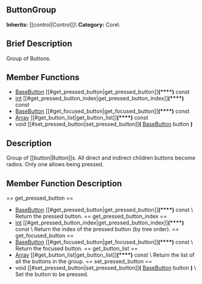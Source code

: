 ##  ButtonGroup  
**Inherits:** [[control|Control]]\\
**Category:** Core\\
##  Brief Description  
Group of Buttons.
##  Member Functions 
  * [BaseButton](class_basebutton) [[#get_pressed_button|get_pressed_button]]**(****)** const
  * [int](class_int) [[#get_pressed_button_index|get_pressed_button_index]]**(****)** const
  * [BaseButton](class_basebutton) [[#get_focused_button|get_focused_button]]**(****)** const
  * [Array](class_array) [[#get_button_list|get_button_list]]**(****)** const
  * void [[#set_pressed_button|set_pressed_button]]**(** [BaseButton](class_basebutton) button **)**
##  Description  
Group of [[button|Button]]s. All direct and indirect children buttons become radios. Only one allows being pressed.
##  Member Function Description  
==  get_pressed_button  ==
  * [BaseButton](class_basebutton) [[#get_pressed_button|get_pressed_button]]**(****)** const
\\
Return the pressed button.
==  get_pressed_button_index  ==
  * [int](class_int) [[#get_pressed_button_index|get_pressed_button_index]]**(****)** const
\\
Return the index of the pressed button (by tree order).
==  get_focused_button  ==
  * [BaseButton](class_basebutton) [[#get_focused_button|get_focused_button]]**(****)** const
\\
Return the focused button.
==  get_button_list  ==
  * [Array](class_array) [[#get_button_list|get_button_list]]**(****)** const
\\
Return the list of all the buttons in the group.
==  set_pressed_button  ==
  * void [[#set_pressed_button|set_pressed_button]]**(** [BaseButton](class_basebutton) button **)**
\\
Set the button to be pressed.
